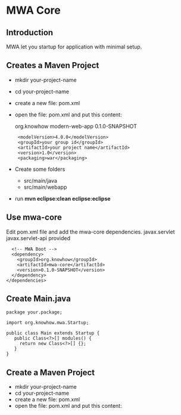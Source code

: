 # MWA Core

## Introduction
MWA let you startup for application with minimal setup.

## Creates a Maven Project
* mkdir your-project-name
* cd your-project-name
* create a new file: pom.xml  
* open the file: pom.xml and put this content:  
     <?xml version="1.0" encoding="UTF-8"?>
     <project xmlns="http://maven.apache.org/POM/4.0.0" xmlns:xsi="http://www.w3.org/2001/XMLSchema-instance"
       xsi:schemaLocation="http://maven.apache.org/POM/4.0.0 http://maven.apache.org/maven-v4_0_0.xsd">
       <parent>
         <groupId>org.knowhow</groupId>
         <artifactId>modern-web-app</artifactId>
         <version>0.1.0-SNAPSHOT</version>
       </parent>
        
       <modelVersion>4.0.0</modelVersion>
       <groupId>your group id</groupId>
       <artifactId>your project name</artifactId>
       <version>1.0</version>
       <packaging>war</packaging>
     </project>
* Create some folders
  * src/main/java
  * src/main/webapp
* run **mvn eclipse:clean eclipse:eclipse**

## Use mwa-core
Edit pom.xml file and add the mwa-core dependencies.
    <dependencies>
      <!-- Servlet API -->
      <dependency>
        <groupId>javax.servlet</groupId>
        <artifactId>javax.servlet-api</artifactId>
        <scope>provided</scope>
      </dependency>

      <!-- MWA Boot -->
      <dependency>
        <groupId>org.knowhow</groupId>
        <artifactId>mwa-core</artifactId>
        <version>0.1.0-SNAPSHOT</version>
      </dependency>
    </dependencies>

## Create Main.java
    package your.package;
    
    import org.knowhow.mwa.Startup;
    
    public class Main extends Startup {
       public Class<?>[] modules() {
         return new Class<?>[] {};
       }
    }
## Create a Maven Project
* mkdir your-project-name
* cd your-project-name
* create a new file: pom.xml  
* open the file: pom.xml and put this content:

